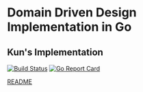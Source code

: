 # Domain Driven Design Implementation in Go

## Kun's Implementation

[![Build Status](https://travis-ci.com/a-trium/domain-driven-design.svg?branch=master)](https://travis-ci.com/a-trium/domain-driven-design) [![Go Report Card](https://goreportcard.com/badge/github.com/a-trium/domain-driven-design)](https://goreportcard.com/report/github.com/a-trium/domain-driven-design)

[README](https://github.com/a-trium/domain-driven-design/tree/master/implementation-1ambda)



